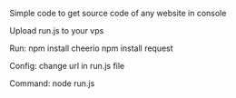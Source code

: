 Simple code to get source code of any website in console

Upload run.js to your vps

Run:
npm install cheerio
npm install request

Config:
change url in run.js file

Command:
node run.js

